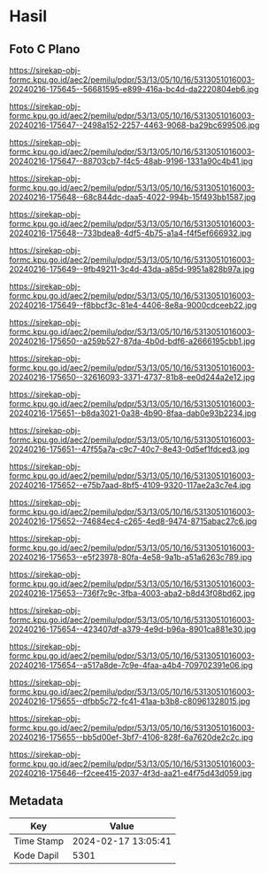 # Hasil

## Foto C Plano

https://sirekap-obj-formc.kpu.go.id/aec2/pemilu/pdpr/53/13/05/10/16/5313051016003-20240216-175645--56681595-e899-416a-bc4d-da2220804eb6.jpg

https://sirekap-obj-formc.kpu.go.id/aec2/pemilu/pdpr/53/13/05/10/16/5313051016003-20240216-175647--2498a152-2257-4463-9068-ba29bc699506.jpg

https://sirekap-obj-formc.kpu.go.id/aec2/pemilu/pdpr/53/13/05/10/16/5313051016003-20240216-175647--88703cb7-f4c5-48ab-9196-1331a90c4b41.jpg

https://sirekap-obj-formc.kpu.go.id/aec2/pemilu/pdpr/53/13/05/10/16/5313051016003-20240216-175648--68c844dc-daa5-4022-994b-15f493bb1587.jpg

https://sirekap-obj-formc.kpu.go.id/aec2/pemilu/pdpr/53/13/05/10/16/5313051016003-20240216-175648--733bdea8-4df5-4b75-a1a4-f4f5ef666932.jpg

https://sirekap-obj-formc.kpu.go.id/aec2/pemilu/pdpr/53/13/05/10/16/5313051016003-20240216-175649--9fb49211-3c4d-43da-a85d-9951a828b97a.jpg

https://sirekap-obj-formc.kpu.go.id/aec2/pemilu/pdpr/53/13/05/10/16/5313051016003-20240216-175649--f8bbcf3c-81e4-4406-8e8a-9000cdceeb22.jpg

https://sirekap-obj-formc.kpu.go.id/aec2/pemilu/pdpr/53/13/05/10/16/5313051016003-20240216-175650--a259b527-87da-4b0d-bdf6-a2666195cbb1.jpg

https://sirekap-obj-formc.kpu.go.id/aec2/pemilu/pdpr/53/13/05/10/16/5313051016003-20240216-175650--32616093-3371-4737-81b8-ee0d244a2e12.jpg

https://sirekap-obj-formc.kpu.go.id/aec2/pemilu/pdpr/53/13/05/10/16/5313051016003-20240216-175651--b8da3021-0a38-4b90-8faa-dab0e93b2234.jpg

https://sirekap-obj-formc.kpu.go.id/aec2/pemilu/pdpr/53/13/05/10/16/5313051016003-20240216-175651--47f55a7a-c9c7-40c7-8e43-0d5ef1fdced3.jpg

https://sirekap-obj-formc.kpu.go.id/aec2/pemilu/pdpr/53/13/05/10/16/5313051016003-20240216-175652--e75b7aad-8bf5-4109-9320-117ae2a3c7e4.jpg

https://sirekap-obj-formc.kpu.go.id/aec2/pemilu/pdpr/53/13/05/10/16/5313051016003-20240216-175652--74684ec4-c265-4ed8-9474-8715abac27c6.jpg

https://sirekap-obj-formc.kpu.go.id/aec2/pemilu/pdpr/53/13/05/10/16/5313051016003-20240216-175653--e5f23978-80fa-4e58-9a1b-a51a6263c789.jpg

https://sirekap-obj-formc.kpu.go.id/aec2/pemilu/pdpr/53/13/05/10/16/5313051016003-20240216-175653--736f7c9c-3fba-4003-aba2-b8d43f08bd62.jpg

https://sirekap-obj-formc.kpu.go.id/aec2/pemilu/pdpr/53/13/05/10/16/5313051016003-20240216-175654--423407df-a379-4e9d-b96a-8901ca881e30.jpg

https://sirekap-obj-formc.kpu.go.id/aec2/pemilu/pdpr/53/13/05/10/16/5313051016003-20240216-175654--a517a8de-7c9e-4faa-a4b4-709702391e06.jpg

https://sirekap-obj-formc.kpu.go.id/aec2/pemilu/pdpr/53/13/05/10/16/5313051016003-20240216-175655--dfbb5c72-fc41-41aa-b3b8-c80961328015.jpg

https://sirekap-obj-formc.kpu.go.id/aec2/pemilu/pdpr/53/13/05/10/16/5313051016003-20240216-175655--bb5d00ef-3bf7-4106-828f-6a7620de2c2c.jpg

https://sirekap-obj-formc.kpu.go.id/aec2/pemilu/pdpr/53/13/05/10/16/5313051016003-20240216-175646--f2cee415-2037-4f3d-aa21-e4f75d43d059.jpg


## Metadata

| Key        | Value               |
| ---------- | ------------------- |
| Time Stamp | 2024-02-17 13:05:41 |
| Kode Dapil | 5301                |



